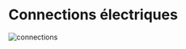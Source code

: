 # Connections électriques

![connections](https://github.com/fga-eps-mds/2020.2-Anunbis/assets/54644626/e0cf58d3-40d3-46af-a506-fdd748fcfc00)
